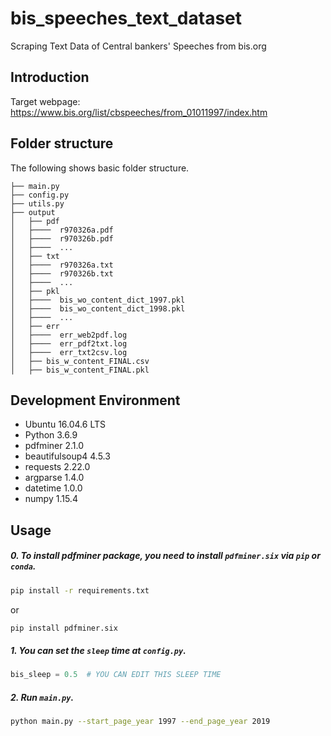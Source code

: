 # bis_speeches_text_dataset
Scraping Text Data of Central bankers' Speeches from bis.org 


## Introduction
Target webpage: https://www.bis.org/list/cbspeeches/from_01011997/index.htm

## Folder structure
The following shows basic folder structure.
```
├── main.py 
├── config.py 
├── utils.py 
├── output
│   ├── pdf
│   ├────  r970326a.pdf
│   ├────  r970326b.pdf
│   ├────  ...
│   ├── txt
│   ├────  r970326a.txt
│   ├────  r970326b.txt
│   ├────  ...
│   ├── pkl
│   ├────  bis_wo_content_dict_1997.pkl
│   ├────  bis_wo_content_dict_1998.pkl
│   ├────  ...
│   ├── err
│   ├────  err_web2pdf.log
│   ├────  err_pdf2txt.log
│   ├────  err_txt2csv.log
│   ├── bis_w_content_FINAL.csv
│   ├── bis_w_content_FINAL.pkl

```

## Development Environment
* Ubuntu 16.04.6 LTS
* Python 3.6.9
* pdfminer 2.1.0
* beautifulsoup4 4.5.3
* requests 2.22.0
* argparse 1.4.0
* datetime 1.0.0
* numpy 1.15.4

## Usage
##### 0. To install pdfminer package, you need to install `pdfminer.six` via `pip` or `conda`. 
```sh
pip install -r requirements.txt 
```
or 
```sh
pip install pdfminer.six
```

##### 1. You can set the `sleep` time at `config.py`. 
```python
bis_sleep = 0.5  # YOU CAN EDIT THIS SLEEP TIME
```

##### 2. Run `main.py`.
```sh
python main.py --start_page_year 1997 --end_page_year 2019
```